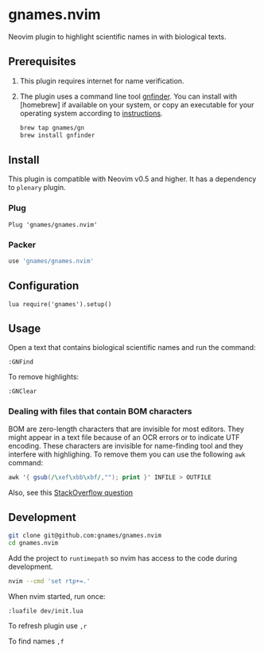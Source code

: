 # gnames.nvim

Neovim plugin to highlight scientific names in with biological texts.

## Prerequisites

1. This plugin requires internet for name verification.

2. The plugin uses a command line tool [gnfinder]. You can install with
   [homebrew] if available on your system, or copy an executable for your
   operating system according to [instructions][gnfinder install].

    ```bash
    brew tap gnames/gn
    brew install gnfinder
    ```

## Install

This plugin is compatible with Neovim v0.5 and higher. It has a dependency
to `plenary` plugin.

### Plug

```viml
Plug 'gnames/gnames.nvim'
```

### Packer

```lua
use 'gnames/gnames.nvim'
```

## Configuration

```viml
lua require('gnames').setup()
```

## Usage

Open a text that contains biological scientific names and run the command:

```viml
:GNFind
```

To remove highlights:

```viml
:GNClear
```

### Dealing with files that contain BOM <FEFF> characters

BOM are zero-length characters that are invisible for most editors. They might appear in a text file because of an OCR errors or to indicate UTF encoding. These characters are invisible for name-finding tool and
they interfere with highlighing. To remove them you can use the following
`awk` command:

```awk
awk '{ gsub(/\xef\xbb\xbf/,""); print }' INFILE > OUTFILE
```

Also, see this [StackOverflow question][nobom]

## Development

```bash
git clone git@github.com:gnames/gnames.nvim
cd gnames.nvim
```

Add the project to `runtimepath` so nvim has access to the code during
development.

```bash
nvim --cmd 'set rtp+=.'
```

When nvim started, run once:

```vim
:luafile dev/init.lua
```

To refresh plugin use `,r`

To find names `,f`

[gnfinder]: https://github.com/gnames/gnfinder
[gnfinder install]: https://github.com/gnames/gnfinder#install-as-a-command-line-app
[nobom]: https://stackoverflow.com/questions/7297888/0xef-0xbb-0xbf-character-showing-up-in-files-how-to-remove-them
